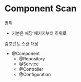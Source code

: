 # Component Scan
범위
- 기본은 해당 패키지부터 하위로 

컴포넌트 스캔 대상
- @Component 
   - @Repository
   - @Service
   - @Controller
   - @Configuration


